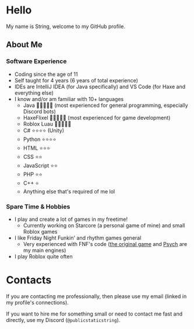 # Hello
My name is String, welcome to my GitHub profile.

## About Me
### Software Experience
- Coding since the age of 11
- Self taught for 4 years (6 years of total experience)
- IDEs are IntelliJ IDEA (for Java specifically) and VS Code (for Haxe and everything else) 
- I know and/or am familiar with 10+ languages
    - Java 🌟🌟🌟🌟🌟 (most experienced for general programming, especially Discord bots)
    - HaxeFlixel 🌟🌟🌟🌟🌟 (most experienced for game development)
    - Roblox Luau 🌟🌟🌟🌟🌟
    - C# ⭐⭐⭐⭐ (Unity)
    - Python ⭐⭐⭐⭐
    - HTML ⭐⭐⭐
    - CSS ⭐⭐
    - JavaScript ⭐⭐
    - PHP ⭐⭐
    - C++ ⭐
    - Anything else that's required of me lol
### Spare Time & Hobbies
- I play and create a lot of games in my freetime!
    - Currently working on Starcore (a personal game of mine)
      and small Roblox games
- I like Friday Night Funkin' and rhythm games general
    - Very experienced with FNF's code ([the original game](https://github.com/FunkinCrew/Funkin) and [Psych](https://github.com/ShadowMario/FNF-PsychEngine) are my main engines)
- I play Roblox quite often

# Contacts
If you are contacting me professionally, then please use my email
(linked in my profile's connections).

If you want to hire me for something small or need to contact me fast and directly,
use my Discord (`@publicstaticstring`).
